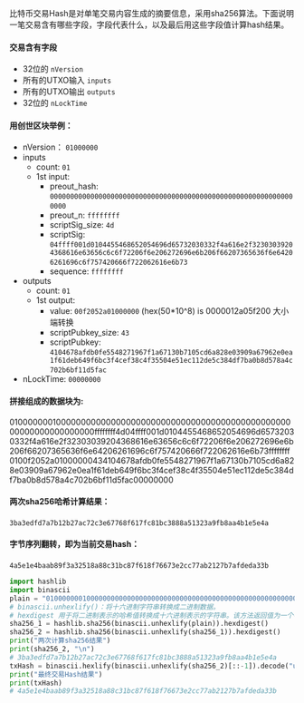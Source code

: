 比特币交易Hash是对单笔交易内容生成的摘要信息，采用sha256算法。下面说明一笔交易含有哪些字段，字段代表什么，以及最后用这些字段值计算hash结果。

#### 交易含有字段

- 32位的 `nVersion` 
- 所有的UTXO输入 `inputs` 
- 所有的UTXO输出 `outputs` 
- 32位的 `nLockTime` 

#### 用创世区块举例：

- nVersion： `01000000` 
- inputs
  - count: `01` 
  - 1st input:
    - preout_hash: `0000000000000000000000000000000000000000000000000000000000000000` 
    - preout_n: `ffffffff` 
    - scriptSig_size: `4d` 
    - scriptSig: `04ffff001d0104455468652054696d65732030332f4a616e2f32303039204368616e63656c6c6f72206f6e206272696e6b206f66207365636f6e64206261696c6f757420666f722062616e6b73` 
    - sequence: `ffffffff` 
- outputs
  - count: `01` 
  - 1st output:
    - value: `00f2052a01000000` (hex(50*10^8) is 0000012a05f200 大小端转换
    - scriptPubkey_size: `43` 
    - scriptPubkey: `4104678afdb0fe5548271967f1a67130b7105cd6a828e03909a67962e0ea1f61deb649f6bc3f4cef38c4f35504e51ec112de5c384df7ba0b8d578a4c702b6bf11d5fac` 
- nLockTime: `00000000` 

#### 拼接组成的数据块为:

01000000010000000000000000000000000000000000000000000000000000000000000000ffffffff4d04ffff001d0104455468652054696d65732030332f4a616e2f32303039204368616e63656c6c6f72206f6e206272696e6b206f66207365636f6e64206261696c6f757420666f722062616e6b73ffffffff0100f2052a01000000434104678afdb0fe5548271967f1a67130b7105cd6a828e03909a67962e0ea1f61deb649f6bc3f4cef38c4f35504e51ec112de5c384df7ba0b8d578a4c702b6bf11d5fac00000000

#### 两次sha256哈希计算结果：

`3ba3edfd7a7b12b27ac72c3e67768f617fc81bc3888a51323a9fb8aa4b1e5e4a` 

#### 字节序列翻转，即为当前交易hash：

`4a5e1e4baab89f3a32518a88c31bc87f618f76673e2cc77ab2127b7afdeda33b` 

```python
import hashlib
import binascii
plain = "01000000010000000000000000000000000000000000000000000000000000000000000000ffffffff4d04ffff001d0104455468652054696d65732030332f4a616e2f32303039204368616e63656c6c6f72206f6e206272696e6b206f66207365636f6e64206261696c6f757420666f722062616e6b73ffffffff0100f2052a01000000434104678afdb0fe5548271967f1a67130b7105cd6a828e03909a67962e0ea1f61deb649f6bc3f4cef38c4f35504e51ec112de5c384df7ba0b8d578a4c702b6bf11d5fac00000000"
# binascii.unhexlify()：将十六进制字符串转换成二进制数据。
# hexdigest 用于将二进制表示的哈希值转换成十六进制表示的字符串。该方法返回值为一个字符串，长度为哈希算法产生哈希值的位数的两倍，因为每个字节（8 位）转换成了两个十六进制数字（每个数字 4 位）。
sha256_1 = hashlib.sha256(binascii.unhexlify(plain)).hexdigest()
sha256_2 = hashlib.sha256(binascii.unhexlify(sha256_1)).hexdigest()
print("两次计算sha256结果")
print(sha256_2, "\n")
# 3ba3edfd7a7b12b27ac72c3e67768f617fc81bc3888a51323a9fb8aa4b1e5e4a
txHash = binascii.hexlify(binascii.unhexlify(sha256_2)[::-1]).decode("utf8")
print("最终交易Hash结果")
print(txHash)
# 4a5e1e4baab89f3a32518a88c31bc87f618f76673e2cc77ab2127b7afdeda33b
```
